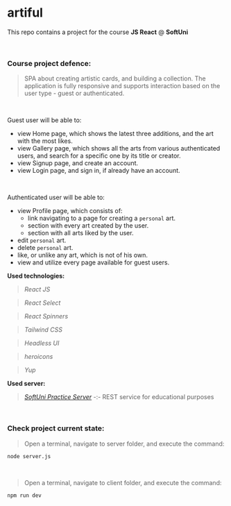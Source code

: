 # artiful

This repo contains a project for the course **JS React** @ **SoftUni**

<br>

### Course project defence:

>SPA about creating artistic cards, and building a collection. The application is fully responsive and supports interaction based on the user type - guest or authenticated.

<br>

Guest user will be able to:
- view Home page, which shows the latest three additions, and the art with the most likes.
- view Gallery page, which shows all the arts from various authenticated users, and search for a specific one by its title or creator.
- view Signup page, and create an account.
- view Login page, and sign in, if already have an account.

<br>

Authenticated user will be able to:
- view Profile page, which consists of:
  - link navigating to a page for creating a `personal` art.
  - section with every art created by the user.
  - section with all arts liked by the user.
- edit `personal` art.
- delete `personal` art.
- like, or unlike any art, which is not of his own.
- view and utilize every page available for guest users.

**Used technologies:**
>*React JS*

>*React Select*

>*React Spinners*

>*Tailwind CSS*

>*Headless UI*

>*heroicons*

>*Yup*

**Used server:**
>[*SoftUni Practice Server*](https://github.com/softuni-practice-server/softuni-practice-server) -:- REST service for educational purposes

<br>

### Check project current state:

>Open a terminal, navigate to server folder, and execute the command:

```
node server.js
```

<br>

>Open a terminal, navigate to client folder, and execute the command:

```
npm run dev
```
